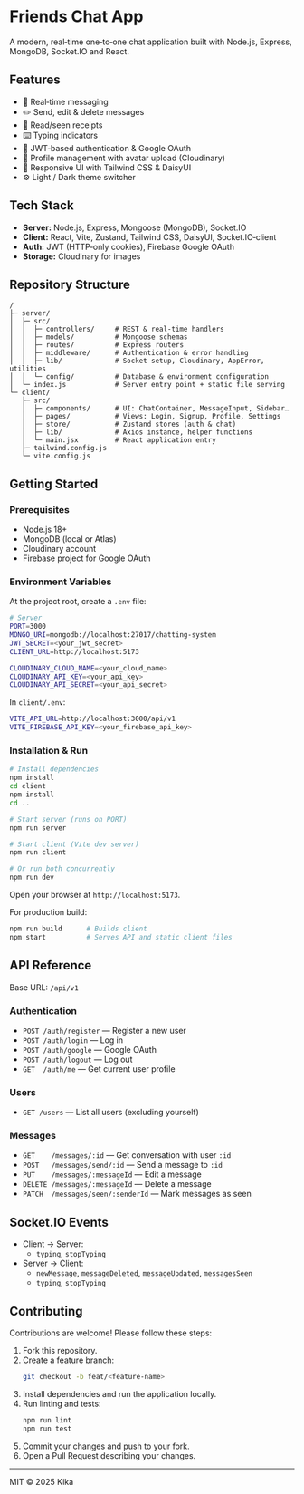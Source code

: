 # Friends Chat App

A modern, real‑time one‑to‑one chat application built with Node.js, Express, MongoDB, Socket.IO and React.

## Features

- 📩 Real‑time messaging  
- ✏️ Send, edit & delete messages  
- 👀 Read/seen receipts  
- ⌨️ Typing indicators  
- 🔐 JWT‑based authentication & Google OAuth  
- 🌄 Profile management with avatar upload (Cloudinary)  
- 🎨 Responsive UI with Tailwind CSS & DaisyUI  
- ⚙️ Light / Dark theme switcher  

## Tech Stack

- **Server:** Node.js, Express, Mongoose (MongoDB), Socket.IO  
- **Client:** React, Vite, Zustand, Tailwind CSS, DaisyUI, Socket.IO‑client  
- **Auth:** JWT (HTTP‑only cookies), Firebase Google OAuth  
- **Storage:** Cloudinary for images  

## Repository Structure

```
/  
├─ server/  
│  ├─ src/  
│  │  ├─ controllers/     # REST & real‑time handlers  
│  │  ├─ models/          # Mongoose schemas  
│  │  ├─ routes/          # Express routers  
│  │  ├─ middleware/      # Authentication & error handling  
│  │  ├─ lib/             # Socket setup, Cloudinary, AppError, utilities  
│  │  └─ config/          # Database & environment configuration  
│  └─ index.js            # Server entry point + static file serving  
└─ client/  
   ├─ src/  
   │  ├─ components/      # UI: ChatContainer, MessageInput, Sidebar…  
   │  ├─ pages/           # Views: Login, Signup, Profile, Settings  
   │  ├─ store/           # Zustand stores (auth & chat)  
   │  ├─ lib/             # Axios instance, helper functions  
   │  └─ main.jsx         # React application entry  
   ├─ tailwind.config.js  
   └─ vite.config.js  
```

## Getting Started

### Prerequisites

- Node.js 18+  
- MongoDB (local or Atlas)  
- Cloudinary account  
- Firebase project for Google OAuth  

### Environment Variables

At the project root, create a `.env` file:

```bash
# Server
PORT=3000
MONGO_URI=mongodb://localhost:27017/chatting-system
JWT_SECRET=<your_jwt_secret>
CLIENT_URL=http://localhost:5173

CLOUDINARY_CLOUD_NAME=<your_cloud_name>
CLOUDINARY_API_KEY=<your_api_key>
CLOUDINARY_API_SECRET=<your_api_secret>
```

In `client/.env`:

```bash
VITE_API_URL=http://localhost:3000/api/v1
VITE_FIREBASE_API_KEY=<your_firebase_api_key>
```

### Installation & Run

```bash
# Install dependencies
npm install
cd client
npm install
cd ..

# Start server (runs on PORT)
npm run server

# Start client (Vite dev server)
npm run client

# Or run both concurrently
npm run dev
```

Open your browser at `http://localhost:5173`.

For production build:

```bash
npm run build      # Builds client
npm start          # Serves API and static client files
```

## API Reference

Base URL: `/api/v1`

### Authentication

- `POST /auth/register`  — Register a new user  
- `POST /auth/login`     — Log in  
- `POST /auth/google`    — Google OAuth  
- `POST /auth/logout`    — Log out  
- `GET  /auth/me`        — Get current user profile  

### Users

- `GET /users`           — List all users (excluding yourself)  

### Messages

- `GET    /messages/:id`        — Get conversation with user `:id`  
- `POST   /messages/send/:id`   — Send a message to `:id`  
- `PUT    /messages/:messageId`  — Edit a message  
- `DELETE /messages/:messageId`  — Delete a message  
- `PATCH  /messages/seen/:senderId` — Mark messages as seen  

## Socket.IO Events

- Client → Server:  
  - `typing`, `stopTyping`  
- Server → Client:  
  - `newMessage`, `messageDeleted`, `messageUpdated`, `messagesSeen`  
  - `typing`, `stopTyping`  

## Contributing

Contributions are welcome! Please follow these steps:

1. Fork this repository.  
2. Create a feature branch:
   ```bash
   git checkout -b feat/<feature-name>
   ```
3. Install dependencies and run the application locally.  
4. Run linting and tests:
   ```bash
   npm run lint
   npm run test
   ```
5. Commit your changes and push to your fork.  
6. Open a Pull Request describing your changes.  

---

MIT © 2025 Kika